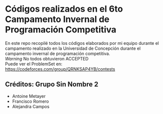 # Códigos realizados en el 6to Campamento Invernal de Programación Competitiva
En este repo recopilé todos los códigos elaborados por mi equipo durante el campamento realizado en la Universidad de Concepción durante el campamento invernal de programación competitiva. \
*Warning* No todos obtuvieron ACCEPTED \
Puede ver el ProblemSet en: 
https://codeforces.com/group/QRNKSAP4YB/contests

## Créditos: Grupo Sin Nombre 2
- Antoine Metayer
- Francisco Romero
- Alejandra Campos
